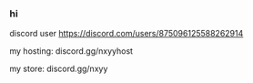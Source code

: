 ### hi

discord user https://discord.com/users/875096125588262914

my hosting: discord.gg/nxyyhost

my store: discord.gg/nxyy